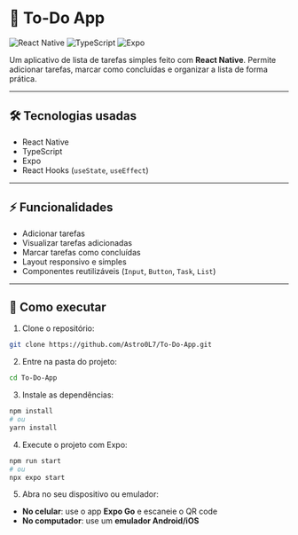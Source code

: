# 📝 To-Do App

![React Native](https://img.shields.io/badge/React_Native-20232A?style=for-the-badge\&logo=react) ![TypeScript](https://img.shields.io/badge/TypeScript-007ACC?style=for-the-badge\&logo=typescript) ![Expo](https://img.shields.io/badge/Expo-000000?style=for-the-badge\&logo=expo)

Um aplicativo de lista de tarefas simples feito com **React Native**. Permite adicionar tarefas, marcar como concluídas e organizar a lista de forma prática.

---

## 🛠 Tecnologias usadas

* React Native
* TypeScript
* Expo
* React Hooks (`useState`, `useEffect`)

---

## ⚡ Funcionalidades

* Adicionar tarefas
* Visualizar tarefas adicionadas
* Marcar tarefas como concluídas
* Layout responsivo e simples
* Componentes reutilizáveis (`Input`, `Button`, `Task`, `List`)

---

## 🚀 Como executar

1. Clone o repositório:

```bash
git clone https://github.com/Astro0L7/To-Do-App.git
```

2. Entre na pasta do projeto:

```bash
cd To-Do-App
```

3. Instale as dependências:

```bash
npm install
# ou
yarn install
```

4. Execute o projeto com Expo:

```bash
npm run start
# ou
npx expo start
```

5. Abra no seu dispositivo ou emulador:

* **No celular**: use o app **Expo Go** e escaneie o QR code
* **No computador**: use um **emulador Android/iOS**
